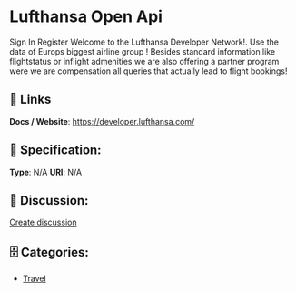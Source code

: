 # Lufthansa Open Api


Sign In Register Welcome to the Lufthansa Developer Network!. Use the data of Europs biggest airline group ! Besides standard information like flightstatus or inflight admenities we are also offering a partner program were we are compensation all queries that actually lead to flight bookings!

##  🔗 Links
**Docs / Website**: https://developer.lufthansa.com/

## 🧬 Specification:
**Type**:  N/A 
**URI**:  N/A 

## 💬 Discussion:
[Create discussion](https://github.com/apis-list/apis-list/discussions/new)

## 🗄️ Categories:
- [Travel](https://github.com/apis-list/apis-list#travel)



